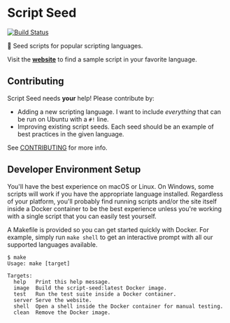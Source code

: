 # Script Seed

[![Build Status](https://travis-ci.org/mkasberg/script-seed.svg?branch=master)](https://travis-ci.org/mkasberg/script-seed)

🌱 Seed scripts for popular scripting languages.

Visit the **[website](https://mkasberg.github.io/script-seed/)** to find a
sample script in your favorite language.


## Contributing

Script Seed needs **your** help! Please contribute by:

 * Adding a new scripting language. I want to include _everything_ that can be
   run on Ubuntu with a `#!` line.
 * Improving existing script seeds. Each seed should be an example of best
   practices in the given language.

See [CONTRIBUTING](CONTRIBUTING.md) for more info.

## Developer Environment Setup

You'll have the best experience on macOS or Linux. On Windows, some scripts will
work if you have the appropriate language installed. Regardless of your
platform, you'll probably find running scripts and/or the site itself inside a
Docker container to be the best experience unless you're working with a single
script that you can easily test yourself.

A Makefile is provided so you can get started quickly with Docker. For example,
simply run `make shell` to get an interactive prompt with all our supported
languages available.

    $ make
    Usage: make [target]

    Targets:
      help   Print this help message.
      image  Build the script-seed:latest Docker image.
      test   Run the test suite inside a Docker container.
      server Serve the website.
      shell  Open a shell inside the Docker container for manual testing.
      clean  Remove the Docker image.

